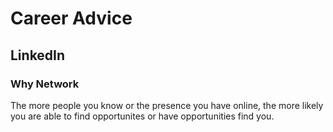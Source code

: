 # Career Advice

## LinkedIn

### Why Network
The more people you know or the presence you have online, the more likely you are able to find opportunites or have opportunities find you. 